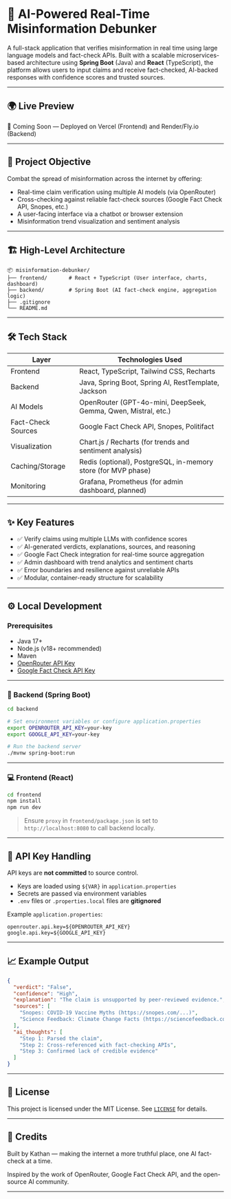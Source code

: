 # 🧠 AI-Powered Real-Time Misinformation Debunker

A full-stack application that verifies misinformation in real time using large language models and fact-check APIs. Built with a scalable microservices-based architecture using **Spring Boot** (Java) and **React** (TypeScript), the platform allows users to input claims and receive fact-checked, AI-backed responses with confidence scores and trusted sources.

---

## 🌍 Live Preview

🚀 Coming Soon — Deployed on Vercel (Frontend) and Render/Fly.io (Backend)

---

## 🎯 Project Objective

Combat the spread of misinformation across the internet by offering:

- Real-time claim verification using multiple AI models (via OpenRouter)
- Cross-checking against reliable fact-check sources (Google Fact Check API, Snopes, etc.)
- A user-facing interface via a chatbot or browser extension
- Misinformation trend visualization and sentiment analysis

---

## 🏗️ High-Level Architecture

```
📦 misinformation-debunker/
├── frontend/       # React + TypeScript (User interface, charts, dashboard)
├── backend/        # Spring Boot (AI fact-check engine, aggregation logic)
├── .gitignore
└── README.md
```

---

## 🛠 Tech Stack

| Layer               | Technologies Used                                                                 |
|--------------------|------------------------------------------------------------------------------------|
| Frontend           | React, TypeScript, Tailwind CSS, Recharts                                         |
| Backend            | Java, Spring Boot, Spring AI, RestTemplate, Jackson                               |
| AI Models          | OpenRouter (GPT-4o-mini, DeepSeek, Gemma, Qwen, Mistral, etc.)                     |
| Fact-Check Sources | Google Fact Check API, Snopes, Politifact                                          |
| Visualization      | Chart.js / Recharts (for trends and sentiment analysis)                           |
| Caching/Storage    | Redis (optional), PostgreSQL, in-memory store (for MVP phase)                     |
| Monitoring         | Grafana, Prometheus (for admin dashboard, planned)                                |

---

## ✨ Key Features

- ✅ Verify claims using multiple LLMs with confidence scores
- ✅ AI-generated verdicts, explanations, sources, and reasoning
- ✅ Google Fact Check integration for real-time source aggregation
- ✅ Admin dashboard with trend analytics and sentiment charts
- ✅ Error boundaries and resilience against unreliable APIs
- ✅ Modular, container-ready structure for scalability

---

## ⚙️ Local Development

### Prerequisites

- Java 17+
- Node.js (v18+ recommended)
- Maven
- [OpenRouter API Key](https://openrouter.ai/)
- [Google Fact Check API Key](https://developers.google.com/fact-check/tools/api/reference/rest)

---

### 🧪 Backend (Spring Boot)

```bash
cd backend

# Set environment variables or configure application.properties
export OPENROUTER_API_KEY=your-key
export GOOGLE_API_KEY=your-key

# Run the backend server
./mvnw spring-boot:run
```

---

### 💻 Frontend (React)

```bash
cd frontend
npm install
npm run dev
```

> Ensure `proxy` in `frontend/package.json` is set to `http://localhost:8080` to call backend locally.

---

## 🔐 API Key Handling

API keys are **not committed** to source control.

- Keys are loaded using `${VAR}` in `application.properties`
- Secrets are passed via environment variables
- `.env` files or `.properties.local` files are **gitignored**

Example `application.properties`:
```properties
openrouter.api.key=${OPENROUTER_API_KEY}
google.api.key=${GOOGLE_API_KEY}
```

---

## 📈 Example Output

```json
{
  "verdict": "False",
  "confidence": "High",
  "explanation": "The claim is unsupported by peer-reviewed evidence.",
  "sources": [
    "Snopes: COVID-19 Vaccine Myths (https://snopes.com/...)", 
    "Science Feedback: Climate Change Facts (https://sciencefeedback.co/...)"
  ],
  "ai_thoughts": [
    "Step 1: Parsed the claim",
    "Step 2: Cross-referenced with fact-checking APIs",
    "Step 3: Confirmed lack of credible evidence"
  ]
}
```

---


## 📄 License

This project is licensed under the MIT License. See [`LICENSE`](./LICENSE) for details.

---

## 🙌 Credits

Built by Kathan — making the internet a more truthful place, one AI fact-check at a time.

Inspired by the work of OpenRouter, Google Fact Check API, and the open-source AI community.

---
